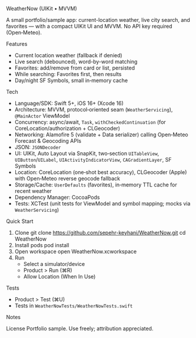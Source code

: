 WeatherNow (UIKit • MVVM)

A small portfolio/sample app: current-location weather, live city search, and favorites — with a compact UIKit UI and MVVM. No API key required (Open‑Meteo).

Features

- Current location weather (fallback if denied)
- Live search (debounced), word-by-word matching
- Favorites: add/remove from card or list, persisted
- While searching: Favorites first, then results
- Day/night SF Symbols, small in‑memory cache

Tech

- Language/SDK: Swift 5+, iOS 16+ (Xcode 16)
- Architecture: MVVM, protocol‑oriented seam (`WeatherServicing`), `@MainActor` ViewModel
- Concurrency: async/await, `Task`, `withCheckedContinuation` (for CoreLocation/authorization + CLGeocoder)
- Networking: Alamofire 5 (validate + Data serializer) calling Open‑Meteo Forecast & Geocoding APIs
- JSON: `JSONDecoder`
- UI: UIKit, Auto Layout via SnapKit, two‑section `UITableView`, `UIButton`/`UILabel`, `UIActivityIndicatorView`, `CAGradientLayer`, SF Symbols
- Location: CoreLocation (one‑shot best accuracy), CLGeocoder (Apple) with Open‑Meteo reverse geocode fallback
- Storage/Cache: `UserDefaults` (favorites), in‑memory TTL cache for recent weather
- Dependency Manager: CocoaPods
- Tests: XCTest (unit tests for ViewModel and symbol mapping; mocks via `WeatherServicing`)

Quick Start

1. Clone
   git clone https://github.com/sepehr-keyhani/WeatherNow.git
   cd WeatherNow
2. Install pods
   pod install
3. Open workspace
   open WeatherNow.xcworkspace
4. Run
   - Select a simulator/device
   - Product > Run (⌘R)
   - Allow Location (When In Use)

Tests

- Product > Test (⌘U)
- Tests in `WeatherNowTests/WeatherNowTests.swift`

Notes

License
Portfolio sample. Use freely; attribution appreciated.
